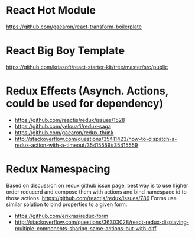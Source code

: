 # React Hot Module
https://github.com/gaearon/react-transform-boilerplate

# React Big Boy Template
https://github.com/kriasoft/react-starter-kit/tree/master/src/public

# Redux Effects (Asynch. Actions, could be used for dependency)
* https://github.com/reactjs/redux/issues/1528
* https://github.com/yelouafi/redux-saga
* https://github.com/gaearon/redux-thunk
* http://stackoverflow.com/questions/35411423/how-to-dispatch-a-redux-action-with-a-timeout/35415559#35415559

# Redux Namespacing
Based on discussion on redux github issue page, best way is to use higher order reducerd and compose them with actions and bind
namespace id to those actions.
https://github.com/reactjs/redux/issues/786
Forms use similar solution to bind properties to a given form:
* https://github.com/erikras/redux-form
* http://stackoverflow.com/questions/36303028/react-redux-displaying-multiple-components-sharing-same-actions-but-with-diff
